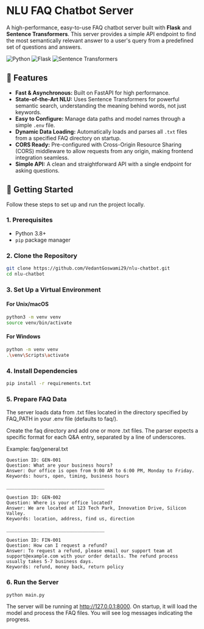 # NLU FAQ Chatbot Server

A high-performance, easy-to-use FAQ chatbot server built with **Flask** and **Sentence Transformers**. This server provides a simple API endpoint to find the most semantically relevant answer to a user's query from a predefined set of questions and answers.

![Python](https://img.shields.io/badge/Python-3.9+-blue?logo=python)
![Flask](https://img.shields.io/badge/Flask-000000?style=for-the-badge&logo=Flask&logoColor=white)
![Sentence Transformers](https://img.shields.io/badge/Sentence--Transformers-2.2+-orange)

## 🌟 Features

-   **Fast & Asynchronous:** Built on FastAPI for high performance.
-   **State-of-the-Art NLU:** Uses Sentence Transformers for powerful semantic search, understanding the meaning behind words, not just keywords.
-   **Easy to Configure:** Manage data paths and model names through a simple `.env` file.
-   **Dynamic Data Loading:** Automatically loads and parses all `.txt` files from a specified FAQ directory on startup.
-   **CORS Ready:** Pre-configured with Cross-Origin Resource Sharing (CORS) middleware to allow requests from any origin, making frontend integration seamless.
-   **Simple API:** A clean and straightforward API with a single endpoint for asking questions.

## 🚀 Getting Started

Follow these steps to set up and run the project locally.

### 1. Prerequisites

-   Python 3.8+
-   `pip` package manager

### 2. Clone the Repository

```bash
git clone https://github.com/VedantGoswami29/nlu-chatbot.git
cd nlu-chatbot
```

### 3. Set Up a Virtual Environment

#### For Unix/macOS
``` bash
python3 -m venv venv
source venv/bin/activate
```

#### For Windows
``` bash
python -m venv venv
.\venv\Scripts\activate
```

### 4. Install Dependencies
``` bash
pip install -r requirements.txt
```
### 5. Prepare FAQ Data

The server loads data from .txt files located in the directory specified by FAQ_PATH in your .env file (defaults to faq/).

Create the faq directory and add one or more .txt files. The parser expects a specific format for each Q&A entry, separated by a line of underscores.

Example: faq/general.txt

``` plaintext
Question ID: GEN-001
Question: What are your business hours?
Answer: Our office is open from 9:00 AM to 6:00 PM, Monday to Friday.
Keywords: hours, open, timing, business hours

____________________________________

Question ID: GEN-002
Question: Where is your office located?
Answer: We are located at 123 Tech Park, Innovation Drive, Silicon Valley.
Keywords: location, address, find us, direction

____________________________________

Question ID: FIN-001
Question: How can I request a refund?
Answer: To request a refund, please email our support team at support@example.com with your order details. The refund process usually takes 5-7 business days.
Keywords: refund, money back, return policy
```

### 6. Run the Server
``` bash
python main.py
```
The server will be running at http://127.0.0.1:8000. On startup, it will load the model and process the FAQ files. You will see log messages indicating the progress.